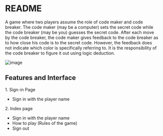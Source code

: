 # README
A game where two players assume the role of code maker and code breaker. The code maker (may be a computer) sets the secret code while the code breaker (may be you) guesses the secret code. After each move by the code breaker, the code maker gives feedback to the code breaker as to how close his code is to the secret code. However, the feedback does not indicate which color is specifically referring to. It is the responsibility of the code breaker to figure it out using logic deduction.


![image](https://user-images.githubusercontent.com/81283781/234709367-82dabe12-dbc6-4e40-ab44-79adbb08a49d.png)

<h2> Features and Interface </h2>
1. Sign-in Page
  <ul>
     <li>Sign in with the player name</li>
  </ul>
 2. Index page
   <ul>
     <li>Sign in with the player name</li>
     <li>How to play (Rules of the game)</li>
     <li>Sign out</li>
   </ul>

